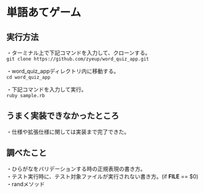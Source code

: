 # 単語あてゲーム

## 実行方法
・ターミナル上で下記コマンドを入力して、クローンする。  
`git clone https://github.com/zyeup/word_quiz_app.git`  

・word_quiz_appディレクトリ内に移動する。  
`cd word_quiz_app`
  
・下記コマンドを入力して実行。  
`ruby sample.rb`  
  
## うまく実装できなかったところ  
・仕様や拡張仕様に関しては実装まで完了できた。  
  
## 調べたこと  
・ひらがなをバリデーションする時の正規表現の書き方。  
・テスト実行時に、テスト対象ファイルが実行されない書き方。(if __FILE__ == $0)  
・randメソッド  
